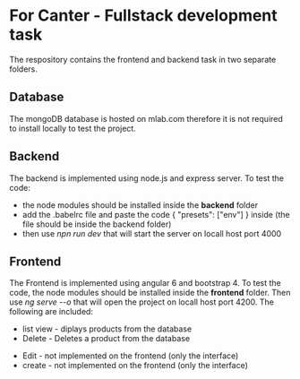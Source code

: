 # For Canter - Fullstack development task

The respository contains the frontend and backend task in two separate folders.
## Database
The mongoDB database is hosted on mlab.com therefore it is not required to install locally to test the project.
## Backend
The backend is implemented using node.js and express server. To test the code:
+ the node modules should be installed inside the <b>backend</b> folder
+ add the .babelrc file and paste the code { "presets": ["env"] } inside (the file should be inside the backend folder)
+ then use <i>npn run dev</i> that will start the server on locall host port 4000
## Frontend
The Frontend is implemented using angular 6 and bootstrap 4. To test the code, the node modules should be installed inside the <b>frontend</b> folder. Then use <i>ng serve --o</i> that will open the project on locall host port 4200. The following are included:</b>
+ list view - diplays products from the database
+ Delete - Deletes a product from the database
- Edit - not implemented on the frontend (only the interface)
- create - not implemented on the frontend (only the interface)
